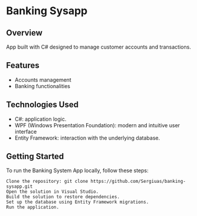 # Banking Sysapp

## Overview 
App built with C# designed to manage customer accounts and transactions.

## Features
- Accounts management
- Banking functionalities


## Technologies Used
- C#: application logic.
- WPF (Windows Presentation Foundation): modern and intuitive user interface
- Entity Framework: interaction with the underlying database.

## Getting Started

To run the Banking System App locally, follow these steps:

    Clone the repository: git clone https://github.com/Sergiuas/banking-sysapp.git
    Open the solution in Visual Studio.
    Build the solution to restore dependencies.
    Set up the database using Entity Framework migrations.
    Run the application.
